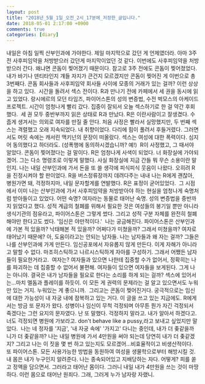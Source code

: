 ```yaml
---
layout: post
title: "2018년_5월_1일_오전_2시_17분에_저장한_글입니다."
date: 2018-05-01 2:17:00 +0900
comments: true 
categories: [diary] 
---
```

내일은 아침 일찍 산부인과에 가야한다. 제일 마지막으로 갔던 게 언제였더라. 아마 3주 전 사후피임약을 처방받으러 갔던게 마지막이었던 것 같다. 이번에도 사후피임약을 처방 받으러 간다. 왜냐면 콘돔이 찢어졌기 때문이다. 참고로 3주 전에도 콘돔이 찢어졌었다. 내가 바기나 덴티타인지 걔들 자지가 큰건지 모르겠지만 콘돔이 찢어진 게 이번으로 총 3번째다. 콘돔 회사들과 사후피임약 회사들 사이에 모종의 거래가 있는 걸까? 이런 상상을 하고 있다. 
시간을 돌려서 섹스 전이다. R과 만나기 전에 카페에서 세 권을 동시에 읽고 있었다. 랑시에르의 모던 타임즈, 파이어스톤의 성의 변증법, 수전 벅모스의 아케이드프로젝트. 시간이 엄청나게 빨리 갔다. 집중이 잘되서 오늘 섹스하기로 한 걸 약간 후회했다. 
세 권 모두 중반부까지 읽은 상태로 R과 만났다. R은 이란사람이고 잘생겼다. 수줍게 생겨서는 의외로 여자를 만질 줄 안다. 처음 사정은 빨라서 실망했지만, 두 번째 섹스는 격렬했고 오래 지속되었다. 내 취향이었다. 다리에 힘이 풀려서 후들거렸다. 그러면서도 머릿 속에는 캐서린 맥키넌의 문장이 떠올랐다. 섹스는 여성에 대한 폭력이다. 심지어 동의했다고 하더라도. (성폭행에 동의하시겠습니까? 예!) 
R이 사정했고, 그 때서야 알았다. 콘돔이 찢어졌다는 걸 말이다. R은 엄청나게 사색이 되었다. 너 화장실에 가야되겠어. 그는 다소 명령조로 이렇게 말했다. 사실 화장실에 지금 간들 뭐 무슨 소용이란 말인지. 나는 내일 산부인과에 가서 돈을 또 쓸 생각에 피식피식 웃음이 나왔다. 오히려 R을 진정시켜야 할 판이었다. R을 버스정류장까지 데려다주는 내내 나는 R에게 괜찮아, 병원가면 돼, 걱정하지마, 내일 문자할게를 연발했다. R은 표정이 굳어있었다. 
그 시점에서 이미 나는 산부인과에 가서 사후피임약을 처방받아야 하는 현실을 엄청나게 숙명처럼 받아들이고 있었다. 어떤 숙명? 여자라는 동물로 태어난 숙명. 성의 변증법을 중반까지 읽었다고 했다. 성적 계급의 철폐를 위해서 필요한 것은 여성들의 봉기일 뿐만 아니라 생식기관의 점유라고, 파이어스톤은 그렇게 썼다. 그리고 성적 구분 자체를 완전히 철폐해야만 한다고도 썼다. '임신은 야만적이다.' 
나는 궁금해진다. 파이어스톤은 산부인과에 가본 적 있을까? 낙태해본 적 있을까? 어쩌다가 미쳤을까? 그래서 미쳤을까? 여자로 태어났기 때문에? 아, 도움이라고는 안되는 남자들. 나는 남자들과 왜 자는 걸까? 그들은 나를 산부인과에 가게 만든다. 임신공포에서 자유롭지 않게 만든다. 이게 자해가 아니라고 말할 수 없다. 마조히스틱하고 나르시스틱하게 자아를 구성하기. 그래서 어쨌든 남자들이 필요한거라고. 
여자는? 여자들과 있으면 나한테 집중할 수가 없어서, 정확히는 나를 파괴하는 데 집중할 수 없어서 불편해. 여자들이 있으면 여자들을 보게된다. 그게 나는 아니야. 결국은 내가 남자들을 필요로 한다는 소리를 하게 되는 걸까? 섹스에 있어서는...마치 멜돔과 플레이를 하듯이. 이 모든 게 권력의 문제라는 걸 알고 있으면서도 누워만 있는 거지. 누워있는 게 좋으니까. 
그리고는 콘돔이 찢어진거다. 궁극적으로는 임신에 대한 가능성이 내 자궁 내에 잠복하고 있는 거다. 이 글을 쓰고 있는 지금에도. R에게서는 방금 또 문자가 왔다. 성병이나 임신이 무척 걱정되며 아무튼 뭔가 자긴 걱정되서 죽겠다는 그런 요지의 문자였다. 난 또 말했다. 걱정하지 말라고. 내가 알아서 하겠다고. 너도 걱정되면 병원에 가보라고. don't behave like a pussy,라고 보내고 싶었지만 말았다. 
나는 네 정자를 '지금', '내 자궁 속에' '가지고' 다니는 중인데, 내가 더 좆같을까 니가 더 좆같을까? 나는 내일 병원에 가서 4만원을 써야 되는데 당연히 내가 더 좆같겠지? 그리고 나는 이 짓을 몇 번 하고 있는지도 모르겠어...비효율적이고 비생산적이다. 
또 파이어스톤. 모든 사용가능한 방법을 동원하여 여성을 생물학으로부터 해방시킬 것. 내 몸은 내가 누구인지 알려준다. 나는 종속되어있고 지배당하는 자다. 어떻게? 피를 쏟고 정액을 담으면서. 그러라고 태어난 몸이다. 그러니 내일 내가 4만원을 쓰는 것이 마땅하다. 이런 몸으로 태어난 원죄다. 그래, 그러게 누가 남자랑 자랬니. 

